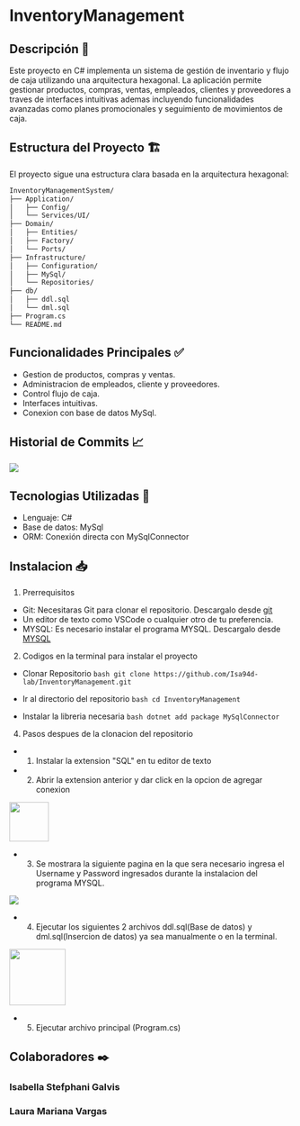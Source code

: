 # InventoryManagement

## Descripción 📌
Este proyecto en C# implementa un sistema de gestión de inventario y flujo de caja utilizando una arquitectura hexagonal. La aplicación permite gestionar productos, compras, ventas, empleados, clientes y proveedores a traves de interfaces intuitivas ademas incluyendo funcionalidades avanzadas como planes promocionales y seguimiento de movimientos de caja.

## Estructura del Proyecto 🏗️
El proyecto sigue una estructura clara basada en la arquitectura hexagonal:
```bash
InventoryManagementSystem/
├── Application/
│   ├── Config/
│   └── Services/UI/
├── Domain/
│   ├── Entities/
│   ├── Factory/
│   └── Ports/
├── Infrastructure/
│   ├── Configuration/
│   ├── MySql/
│   └── Repositories/
├── db/
│   ├── ddl.sql
│   └── dml.sql
├── Program.cs
└── README.md
```

## Funcionalidades Principales ✅
- Gestion de productos, compras y ventas.
- Administracion de empleados, cliente y proveedores.
- Control flujo de caja.
- Interfaces intuitivas.
- Conexion con base de datos MySql.

## Historial de Commits 📈
<img src="https://github.com/user-attachments/assets/dfc3f42f-44b9-468d-91be-d8e29480dc5f">

## Tecnologias Utilizadas 👾
- Lenguaje: C#
- Base de datos: MySql
- ORM: Conexión directa con MySqlConnector

## Instalacion 📥
1. Prerrequisitos
- Git: Necesitaras Git para clonar el repositorio. Descargalo desde [git](https://git-scm.com/) 
- Un editor de texto como VSCode o cualquier otro de tu preferencia.
- MYSQL: Es necesario instalar el programa MYSQL. Descargalo desde [MYSQL](https://dev.mysql.com/downloads/installer/)

2. Codigos en la terminal para instalar el proyecto

- Clonar Repositorio
```bash git clone https://github.com/Isa94d-lab/InventoryManagement.git ```
- Ir al directorio del repositorio
```bash cd InventoryManagement ```

- Instalar la libreria necesaria
```bash dotnet add package MySqlConnector ```

4. Pasos despues de la clonacion del repositorio

- 1. Instalar la extension "SQL" en tu editor de texto <br>
- 2. Abrir la extension anterior y dar click en la opcion de agregar conexion <br>
<img src="https://github.com/user-attachments/assets/fb01eec1-e270-49ac-b861-901a6a8b0230" height="70px">

- 3. Se mostrara la siguiente pagina en la que sera necesario ingresa el Username y Password ingresados durante la instalacion del programa MYSQL. <br>
<img src="https://github.com/user-attachments/assets/73680b8d-5c34-4995-add3-7f235c13e2d9">

- 4. Ejecutar los siguientes 2 archivos ddl.sql(Base de datos) y dml.sql(Insercion de datos) ya sea manualmente o en la terminal.  <br>
<img src="https://github.com/user-attachments/assets/a5c9439f-3505-4e74-b1e9-310f52bb938a" height="100px">

- 5. Ejecutar archivo principal (Program.cs) <br>

## Colaboradores ✒️
### Isabella Stefphani Galvis <br>
### Laura Mariana Vargas